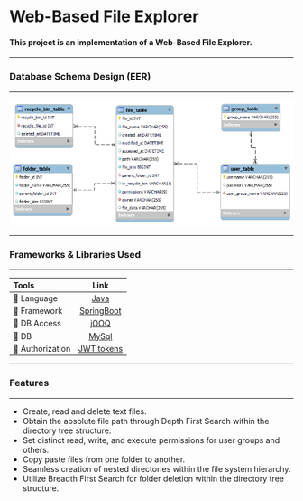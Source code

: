 # Web-Based File Explorer
#### This project is an implementation of a Web-Based File Explorer.
---
### Database Schema Design (EER)
---
<p align="center">
  <img src="art/EER%20Diagram%20v1.png" alt="EER Diagram">
</p>

---
### Frameworks & Libraries Used
---

|       Tools                |                                 Link                                 |
|:---------------------------|:--------------------------------------------------------------------:|
| 🤖  Language              |           [Java](https://www.java.com/en/)                           |
| 💚  Framework             |         [SpringBoot](https://spring.io/projects/spring-boot)         |
| 📁  DB Access             |            [jOOQ](https://www.jooq.org/)                             |
| 📁  DB                    |           [MySql](https://www.mysql.com/)                            |
| 🤖  Authorization         |           [JWT tokens](https://jwt.io/)                              |

  

---
### Features
---
- Create, read and delete text files.
- Obtain the absolute file path through Depth First Search within the directory tree structure.
- Set distinct read, write, and execute permissions for user groups and others.
- Copy paste files from one folder to another.
- Seamless creation of nested directories within the file system hierarchy.
- Utilize Breadth First Search for folder deletion within the directory tree structure.


  

